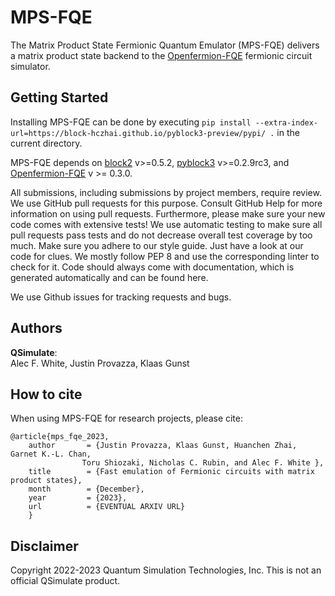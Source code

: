 # MPS-FQE
The Matrix Product State Fermionic Quantum Emulator (MPS-FQE) delivers a matrix product state backend to the [Openfermion-FQE](https://github.com/quantumlib/OpenFermion-FQE) fermionic circuit simulator.

## Getting Started
Installing MPS-FQE can be done by executing `pip install --extra-index-url=https://block-hczhai.github.io/pyblock3-preview/pypi/ .` in the current directory.

MPS-FQE depends on [block2](https://github.com/block-hczhai/block2-preview/) v>=0.5.2, [pyblock3](https://github.com/block-hczhai/pyblock3-preview/) v>=0.2.9rc3, and [Openfermion-FQE](https://github.com/quantumlib/OpenFermion-FQE) v >= 0.3.0.


All submissions, including submissions by project members, require review. 
We use GitHub pull requests for this purpose. Consult GitHub Help for more information on using pull requests. 
Furthermore, please make sure your new code comes with extensive tests! We use automatic testing to 
make sure all pull requests pass tests and do not decrease overall test coverage by too much. 
Make sure you adhere to our style guide. Just have a look at our code for clues. 
We mostly follow PEP 8 and use the corresponding linter to check for it. 
Code should always come with documentation, which is generated automatically and can be found here.

We use Github issues for tracking requests and bugs. 

## Authors
__QSimulate__:\
Alec F. White, Justin Provazza, Klaas Gunst


## How to cite
When using MPS-FQE for research projects, please cite:

```
@article{mps_fqe_2023,
    author       = {Justin Provazza, Klaas Gunst, Huanchen Zhai, Garnet K.-L. Chan,
    		    Toru Shiozaki, Nicholas C. Rubin, and Alec F. White },
    title        = {Fast emulation of Fermionic circuits with matrix product states},
    month        = {December},
    year         = {2023},
    url          = {EVENTUAL ARXIV URL}
    }
```

## Disclaimer
Copyright 2022-2023 Quantum Simulation Technologies, Inc. This is not an official QSimulate product.
